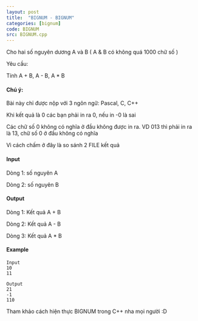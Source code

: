 ```yaml
---
layout: post
title:  "BIGNUM - BIGNUM"
categories: [bignum]
code: BIGNUM
src: BIGNUM.cpp
---
```



Cho hai số nguyên dương A và B ( A & B có không quá 1000 chữ số )

Yêu cầu:

Tính A + B, A - B, A \* B

#### Chú ý:

Bài này chỉ được nộp với 3 ngôn ngữ: Pascal, C, C++

Khi kết quả là 0 các bạn phải in ra 0, nếu in -0 là sai

Các chữ số 0 không có nghĩa ở đầu không được in ra. VD 013 thì phải in ra là 13, chữ số 0 ở đầu không có nghĩa

Vì cách chấm ở đây là so sánh 2 FILE kết quả

#### Input

Dòng 1: số nguyên A

Dòng 2: số nguyên B

#### Output

Dòng 1: Kết quả A + B

Dòng 2: Kết quả A - B

Dòng 3: Kết quả A \* B

#### Example

```
Input
10
11

Output
21
-1
110
```

<!--more-->

Tham khảo cách hiện thực BIGNUM trong C++ nha mọi người :D
